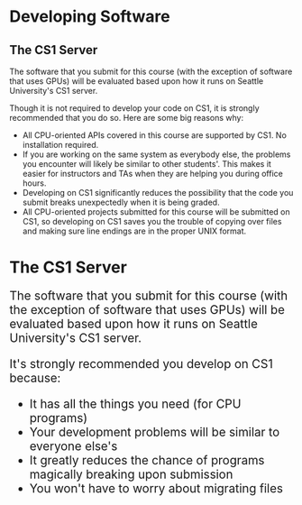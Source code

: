 <!--slider web-->
# Developing Software

## The CS1 Server

The software that you submit for this course (with the exception of software that uses GPUs) will be evaluated based upon how it runs on Seattle University's CS1 server.

Though it is not required to develop your code on CS1, it is strongly recommended that you do so. Here are some big reasons why:
- All CPU-oriented APIs covered in this course are supported by CS1. No installation required.
- If you are working on the same system as everybody else, the problems you encounter will likely be similar to other students'. This makes it easier for instructors and TAs when they are helping you during office hours.
- Developing on CS1 significantly reduces the possibility that the code you submit breaks unexpectedly when it is being graded.
- All CPU-oriented projects submitted for this course will be submitted on CS1, so developing on CS1 saves you the trouble of copying over files and making sure line endings are in the proper UNIX format.


<!--
## Choice of Language

The software projects required by this course involve the use of specific techniques/APIs.
This course will focus upon the application of these tools with C++ and C++-adjacent languages such as CUDA/OpenCL.

Most projects will require you to develop your software with a specific language.
If this is the case, the language will be detailed in the project description.

If you wish to implement your project using a language that's different from the project description, talk with me about it.
If the requested language looks like a good fit for the project, I may approve its use on a case-by-case basis.
Keep in mind that I don't plan to approve languages that trivialize the challenge of projects.
Furthermore, if you request to use a certain language, you accept the responsibility of any increased difficulty associated with that language.
-->

<!--slider slide -->
# The CS1 Server

<div style="font-size: 1.5em;">

The software that you submit for this course (with the exception of software that uses GPUs) will be evaluated based upon how it runs on Seattle University's CS1 server.

It's strongly recommended you develop on CS1 because:

- It has all the things you need (for CPU programs)
- Your development problems will be similar to everyone else's
- It greatly reduces the chance of programs magically breaking upon submission
- You won't have to worry about migrating files

</div>


<!--

# Choice of Language

<div style="font-size: 1.5em;">

This course will primarily use C++ and C++-adjacent languages such as CUDA/OpenCL, and most projects will require you to develop in a specific language.

If you wish to implement your project using a language that's different from the project description, talk with me about it.

If the requested language looks like a good fit for the project, I may approve or deny its use on a case-by-case basis.

</div>
-->


